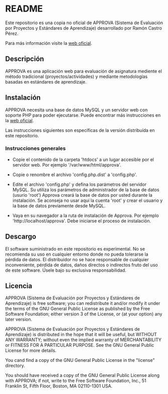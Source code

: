 # README #

Este repositorio es una copia no oficial de APPROVA (Sistema de Evaluación por Proyectos y Estándares de Aprendizaje) desarrollado por Ramón Castro Pérez.

Para más información visite la [web oficial](http://siestta.org/).

## Descripción ##

APPROVA es una aplicación web para evaluación de asignatura mediente el método
tradicional (proyectos/actividades) y mediante metodologías basadas en
estándares de aprendizaje.

## Instalación ##

APPROVA necesita una base de datos MySQL y un servidor web con soporte PHP para
poder ejecutarse. Puede encontrar más instrucciones en la [web oficial](http://siestta.org/).

Las instrucciones siguientes son específicas de la versión distribuída en este
repositorio.

### Instrucciones generales ###

  * Copie el contenido de la carpeta 'htdocs' a un lugar accesible por el servidor web. Por ejemplo '/var/www/html/approva'.

  * Copie o renombre el archivo 'config.php.dist' a 'config.php'.

  * Edite el archivo 'config.php' y defina los parámetros del servidor MySQL. Su utiliza los parámetros de administrador de la base de datos (usurio 'root') Approva creará la base de datos por usted durante la instalación. Se aconseja no usar aquí la cuenta 'root' y crear el usuario y la base de datos previamente desde MySQL.

  * Vaya en su navegador a la ruta de instalación de Approva. Por ejemplo 'http://localhost/approva'. Debe iniciarse el proceso de instalación.

## Descargo ##

El software suministrado en este repositorio es experimental.
No se recomienda su uso en cualquier entorno donde no pueda tolerarse la
pérdida de datos. El distribuidor no se hace responsable de cualquier
inconveniente, pérdida de datos, daños directos o indirectos fruto del uso
de este software. Úsele bajo su exclusiva responsabilidad.

## Licencia ##

APPROVA (Sistema de Evaluación por Proyectos y Estándares de Aprendizaje) is
free software; you can redistribute it and/or modify it under the terms of the
GNU General Public License as published by the Free Software Foundation; either
version 3 of the License, or (at your option) any later version.

APPROVA (Sistema de Evaluación por Proyectos y Estándares de Aprendizaje) is
distributed in the hope that it will be useful, but WITHOUT ANY WARRANTY;
without even the implied warranty of MERCHANTABILITY or FITNESS FOR A
PARTICULAR PURPOSE.  See the GNU General Public License for more details.

You cand find a copy of the GNU General Public License in the "license"
directory.

You should have received a copy of the GNU General Public License along with
APPROVA; if not, write to the Free Software Foundation, Inc., 51 Franklin St,
Fifth Floor, Boston, MA  02110-1301  USA.
